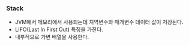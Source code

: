 ### Stack

- JVM에서 메모리에서 사용되는데 지역변수와 매개변수 데이터 값이 저장된다.
- LIFO(Last In First Out) 특징을 가진다.
- 내부적으로 가변 배열을 사용한다.

